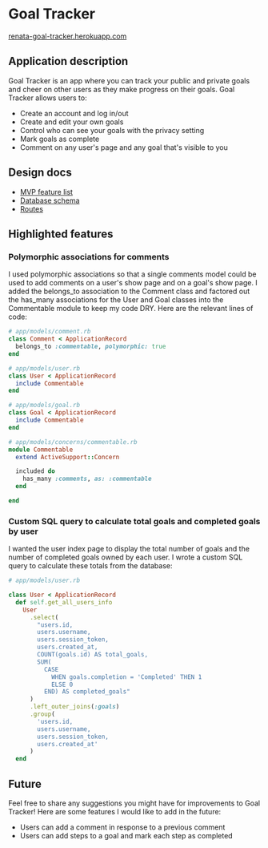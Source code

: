 # Goal Tracker
[renata-goal-tracker.herokuapp.com](https://renata-goal-tracker.herokuapp.com/?utm_source=github&utm_medium=readme&utm_campaign=github)

## Application description
Goal Tracker is an app where you can track your public and private goals and cheer on other users as they make progress on their goals. Goal Tracker allows users to:
* Create an account and log in/out
* Create and edit your own goals
* Control who can see your goals with the privacy setting
* Mark goals as complete
* Comment on any user's page and any goal that's visible to you

## Design docs
* [MVP feature list](https://github.com/rcummins/goal_tracker/wiki/MVP-feature-list)
* [Database schema](https://github.com/rcummins/goal_tracker/wiki/Database-schema)
* [Routes](https://github.com/rcummins/goal_tracker/wiki/Routes)

## Highlighted features

### Polymorphic associations for comments

I used polymorphic associations so that a single comments model could be used to add comments on a user's show page and on a goal's show page. I added the belongs_to association to the Comment class and factored out the has_many associations for the User and Goal classes into the Commentable module to keep my code DRY. Here are the relevant lines of code:

```Ruby
# app/models/comment.rb
class Comment < ApplicationRecord
  belongs_to :commentable, polymorphic: true
end

# app/models/user.rb
class User < ApplicationRecord
  include Commentable
end

# app/models/goal.rb
class Goal < ApplicationRecord
  include Commentable
end

# app/models/concerns/commentable.rb
module Commentable
  extend ActiveSupport::Concern

  included do
    has_many :comments, as: :commentable
  end

end
```

### Custom SQL query to calculate total goals and completed goals by user

I wanted the user index page to display the total number of goals and the number of completed goals owned by each user. I wrote a custom SQL query to calculate these totals from the database:

```Ruby
# app/models/user.rb

class User < ApplicationRecord
  def self.get_all_users_info
    User
      .select(
        "users.id,
        users.username,
        users.session_token,
        users.created_at,
        COUNT(goals.id) AS total_goals,
        SUM(
          CASE
            WHEN goals.completion = 'Completed' THEN 1
            ELSE 0
          END) AS completed_goals"
      )
      .left_outer_joins(:goals)
      .group(
        'users.id,
        users.username,
        users.session_token,
        users.created_at'
      )
  end
```

## Future
Feel free to share any suggestions you might have for improvements to Goal Tracker! Here are some features I would like to add in the future:
* Users can add a comment in response to a previous comment
* Users can add steps to a goal and mark each step as completed
